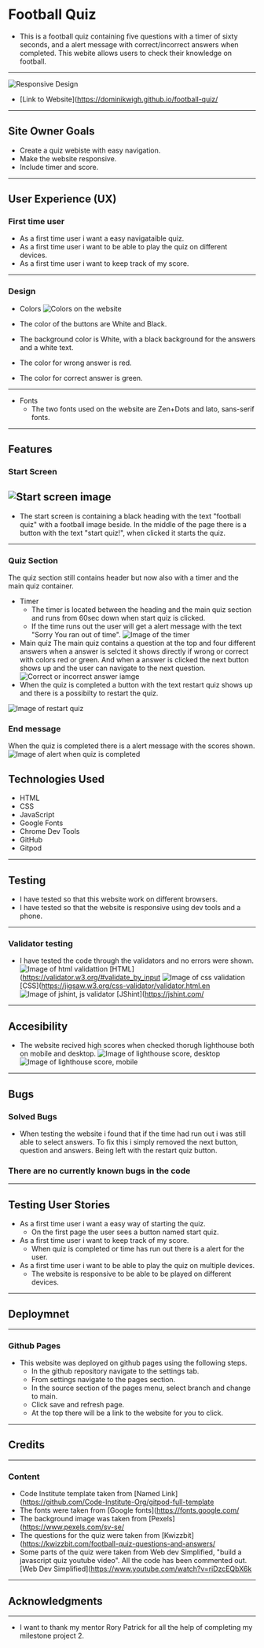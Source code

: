# Football Quiz # 

* This is a football quiz containing five questions with a timer of sixty seconds, and a alert message with correct/incorrect answers when completed. 
This webite allows users to check their knowledge on football. 
---
![Responsive Design](/assets/images/responsive.png)
* [Link to Website](https://dominikwigh.github.io/football-quiz/
---
## Site Owner Goals ##
* Create a quiz webiste with easy navigation.
* Make the website responsive.
* Include timer and score. 
---
## User Experience (UX)

### First time user ###
* As a first time user i want a easy navigataible quiz. 
* As a first time user i want to be able to play the quiz on different devices. 
* As a first time user i want to keep track of my score.
---
### Design ###
* Colors 
![Colors on the website](/assets/images/colors.png)

* The color of the buttons are White and Black.
* The background color is White, with a black background for the answers and a white text.
* The color for wrong answer is red. 
* The color for correct answer is green.
---
* Fonts 
  * The two fonts used on the website are Zen+Dots and lato, sans-serif fonts. 

--- 
## Features ##

### Start Screen ### 
 ![Start screen image](/assets/images/question.png)
 ---
* The start screen is containing a black heading with the text "football quiz" with a football image beside.
In the middle of the page there is a button with the text "start quiz!", when clicked it starts the quiz.  
---
### Quiz Section ### 
The quiz section still contains header but now also with a timer and the main quiz container.
* Timer 
  * The timer is located between the heading and the main quiz section and runs from 60sec down when start quiz is clicked. 
  * If the time runs out the user will get a alert message with the text "Sorry You ran out of time".
  ![Image of the timer](/assets/images/timer.png)
* Main quiz 
The main quiz contains a question at the top and four different answers when a answer is selcted it shows directly if wrong or correct with colors red or green. And when a answer is clicked the next button shows up and the user can navigate to the next question.
![Correct or incorrect answer iamge](/assets/images/right%20or%20wrong.png)
* When the quiz is completed a button with the text restart quiz shows up and there is a possibilty to restart the quiz. 

![Image of restart quiz](/assets/images/restart%20quiz.png) 
### End message ### 
When the quiz is completed there is a alert message with the scores shown.
![Image of alert when quiz is completed](/assets/images/alert.png)
## Technologies Used ## 
* HTML 
* CSS
* JavaScript 
* Google Fonts 
* Chrome Dev Tools 
* GitHub 
* Gitpod 
--- 
## Testing ## 
* I have tested so that this website work on different browsers.
* I have tested so that the website is responsive using dev tools and a phone.
---
### Validator testing ###
* I have tested the code through the validators and no errors were shown.
![Image of html validattion](/assets/images/html%20validator.png)
[HTML](https://validator.w3.org/#validate_by_input
![Image of css validation](/assets/images/css%20validator.png)
[CSS](https://jigsaw.w3.org/css-validator/validator.html.en
![Image of jshint, js validator](/assets/images/jshint%20validator.png)
[JShint](https://jshint.com/
---
## Accesibility ##
* The website recived high scores when checked thorugh lighthouse both on mobile and desktop.
![Image of lighthouse score, desktop](/assets/images/computer%20lh.png)
![Image of lighthouse score, mobile](/assets/images/mobile%20lh.png)
---
## Bugs ##
### Solved Bugs ### 
* When testing the website i found that if the time had run out i was still able to select answers. To fix this i simply removed the next button, question and answers. Being left with the restart quiz button.  
### There are no currently known bugs in the code ###
---
## Testing User Stories ##
* As a first time user i want a easy way of starting the quiz.
  * On the first page the user sees a button named start quiz.
* As a first time user i want to keep track of my score. 
  * When quiz is completed or time has run out there is a alert for the user.
* As a first time user i want to be able to play the quiz on multiple devices. 
  * The website is responsive to be able to be played on different devices.
---
## Deploymnet ## 
---
### Github Pages ###
* This website was deployed on github pages using the following steps. 
  * In the github repository navigate to the settings tab. 
  * From settings navigate to the pages section. 
  * In the source section of the pages menu, select branch and change to main.
  * Click save and refresh page.
  * At the top there will be a link to the website for you to click.
---
## Credits ## 
---
### Content ###
  * Code Institute template taken from [Named Link](https://github.com/Code-Institute-Org/gitpod-full-template
  * The fonts were taken from [Google fonts](https://fonts.google.com/
  * The background image was taken from [Pexels](https://www.pexels.com/sv-se/
  * The questions for the quiz were taken from [Kwizzbit](https://kwizzbit.com/football-quiz-questions-and-answers/
  * Some parts of the quiz were taken from Web dev Simplified, "build a javascript quiz youtube video". All the code has been commented out.
  [Web Dev Simplified](https://www.youtube.com/watch?v=riDzcEQbX6k
---
## Acknowledgments ##
---
* I want to thank my mentor Rory Patrick for all the help of completing my milestone project 2. 






 


